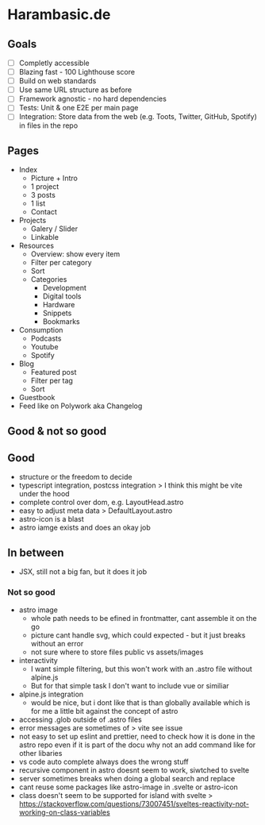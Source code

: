 # Harambasic.de

## Goals

- [ ] Completly accessible
- [ ] Blazing fast - 100 Lighthouse score
- [ ] Build on web standards
- [ ] Use same URL structure as before
- [ ] Framework agnostic - no hard dependencies
- [ ] Tests: Unit & one E2E per main page
- [ ] Integration: Store data from the web (e.g. Toots, Twitter, GitHub, Spotify) in files in the repo
 
## Pages

- Index
    - Picture + Intro
    - 1 project
    - 3 posts
    - 1 list
    - Contact
- Projects
    - Galery / Slider
    - Linkable
- Resources
    - Overview: show every item
    - Filter per category
    - Sort
    - Categories
        - Development
        - Digital tools
        - Hardware
        - Snippets
        - Bookmarks
- Consumption
    - Podcasts
    - Youtube
    - Spotify
- Blog
    - Featured post
    - Filter per tag
    - Sort
- Guestbook
- Feed like on Polywork aka Changelog


## Good & not so good

## Good

* structure or the freedom to decide
* typescript integration, postcss integration > I think this might be vite under the hood
* complete control over dom, e.g. LayoutHead.astro
* easy to adjust meta data > DefaultLayout.astro
* astro-icon is a blast
* astro iamge exists and does an okay job

## In between

* JSX, still not a big fan, but it does it job

### Not so good

* astro image
    * whole path needs to be efined in frontmatter, cant assemble it on the go
    * picture cant handle svg, which could expected - but it just breaks without an error
    * not sure where to store files public vs assets/images
* interactivity
    * I want simple filtering, but this won't work with an .astro file without alpine.js
    * But for that simple task I don't want to include vue or similiar
* alpine.js integration
    * would be nice, but i dont like that is than globally available which is for me a little bit against the concept of astro
* accessing .glob outside of .astro files
* error messages are sometimes of > vite see issue
* not easy to set up eslint and prettier, need to check how it is done in the astro repo even if it is part of the docu why not an add command like for other libaries
* vs code auto complete always does the wrong stuff
* recursive component in astro doesnt seem to work, siwtched to svelte
* server sometimes breaks when doing a global search and replace
* cant reuse some packages like astro-image in .svelte or astro-icon
* class doesn't seem to be supported for island with svelte > https://stackoverflow.com/questions/73007451/sveltes-reactivity-not-working-on-class-variables 
